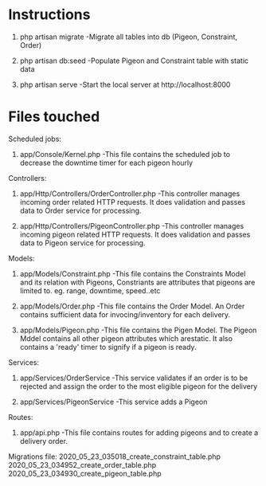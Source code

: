 Instructions
============
1. php artisan migrate
	-Migrate all tables into db (Pigeon, Constraint, Order)
	
2. php artisan db:seed
	-Populate Pigeon and Constraint table with static data
	
3. php artisan serve
	-Start the local server at http://localhost:8000
	
	
Files touched
=============
Scheduled jobs:

1. app/Console/Kernel.php
	-This file contains the scheduled job to decrease the downtime timer for each pigeon hourly
	
Controllers:
	
1. app/Http/Controllers/OrderController.php
	-This controller manages incoming order related HTTP requests. It does validation and passes data to Order service for processing.
	
2. app/Http/Controllers/PigeonController.php
	-This controller manages incoming pigeon related HTTP requests. It does validation and passes data to Pigeon service for processing.
	
Models:

1. app/Models/Constraint.php
	-This file contains the Constraints Model and its relation with Pigeons, Constriants are attributes that pigeons are limited to. eg. range, downtime, speed..etc
	
2. app/Models/Order.php
	-This file contains the Order Model. An Order contains sufficient data for invocing/inventory for each delivery.

3. app/Models/Pigeon.php
	-This file contains the Pigen Model. The Pigeon Mddel contains all other pigeon attributes which arestatic. It also contains a 'ready' timer to signify if a pigeon is ready.
	
Services:

1. app/Services/OrderService
	-This service validates if an order is to be rejected and assign the order to the most eligible pigeon for the delivery

2. app/Services/PigeonService
	-This service adds a Pigeon
	
	
Routes:

1. app/api.php
	-This file contains routes for adding pigeons and to create a delivery order.
	
	
Migrations file:
2020_05_23_035018_create_constraint_table.php
2020_05_23_034952_create_order_table.php
2020_05_23_034930_create_pigeon_table.php

